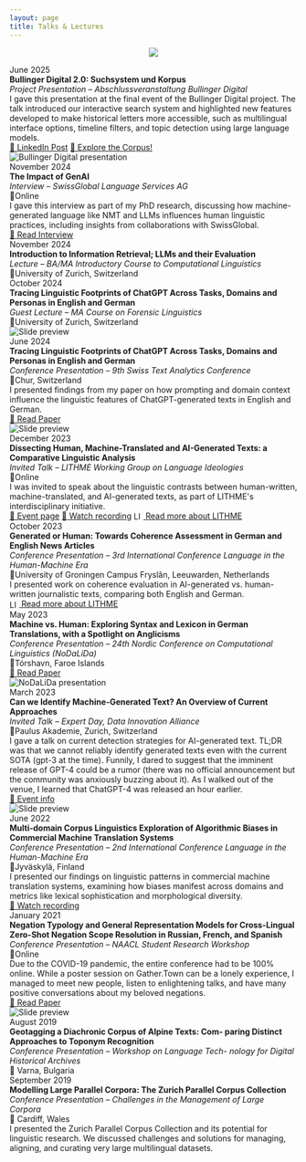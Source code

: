 ```yaml
---
layout: page
title: Talks & Lectures
---
```


<p align="center">
  <img src="/images/swisstext_poster.jpeg" class="circular bw" />
</p>

<div class="timeline">

<div class="timeline-entry">
  <span class="timeline-date">June 2025</span>
  <div class="timeline-body">
    <div class="timeline-text">
      <strong>Bullinger Digital 2.0: Suchsystem und Korpus</strong><br>
      <em>Project Presentation – Abschlussveranstaltung Bullinger Digital</em><br>
      I gave this presentation at the final event of the Bullinger Digital project. The talk introduced our interactive search system and highlighted new features developed to make historical letters more accessible, such as multilingual interface options, timeline filters, and topic detection using large language models.
      <br>
      <a href="https://www.linkedin.com/posts/cl-uzh_hbbwedition-bullingerbriefwechsel-digitalhumanities-ugcPost-7328762123239485440-8L5o">🔗 LinkedIn Post</a>
      <a href="https://www.bullinger-digital.ch/index.html">🔗 Explore the Corpus!</a>
    </div>
    <div class="timeline-image">
      <img src="/images/bullinger.jpeg" alt="Bullinger Digital presentation" />
    </div>
  </div>
</div>

  <div class="timeline-entry">
    <span class="timeline-date"> November 2024</span>
    <div class="timeline-body">
      <div class="timeline-text">
        <strong>The Impact of GenAI</strong><br>
        <em>Interview – SwissGlobal Language Services AG</em><br>📍Online <br>
        I gave this interview as part of my PhD research, discussing how machine-generated language like NMT and LLMs influences human linguistic practices, including insights from collaborations with SwissGlobal.
        <br>
        <a href="https://swissglobal.ch/en/blog/the-impact-of-genai-an-interview-with-anastassia-shaitarova/">📰 Read Interview</a>
      </div>
    </div>
  </div>

<div class="timeline-entry">
    <span class="timeline-date"> November 2024</span>
    <div class="timeline-body">
      <div class="timeline-text">
        <strong>Introduction to Information Retrieval; LLMs and their Evaluation</strong><br>
        <em>Lecture – BA/MA Introductory Course to Computational Linguistics</em><br>📍University of Zurich, Switzerland<br>
      </div>
    </div>
  </div>

<div class="timeline-entry">
    <span class="timeline-date"> October 2024</span>
    <div class="timeline-body">
      <div class="timeline-text">
        <strong>Tracing Linguistic Footprints of ChatGPT Across Tasks, Domains and Personas in English and German</strong><br>
        <em>Guest Lecture – MA Course on Forensic Linguistics</em><br>📍University of Zurich, Switzerland<br>
        <!-- <br> -->
        <!-- <a href="https://aclanthology.org/2024.swisstext-1.9/">📄 Read Paper</a> -->
      </div>
          <div class="timeline-image">
        <img src="/images/forensic_ling.jpg" alt="Slide preview" />
      </div>
    </div>
  </div>

  <div class="timeline-entry">
    <span class="timeline-date"> June 2024</span>
    <div class="timeline-body">
      <div class="timeline-text">
        <strong>Tracing Linguistic Footprints of ChatGPT Across Tasks, Domains and Personas in English and German</strong><br>
        <em>Conference Presentation – 9th Swiss Text Analytics Conference</em><br>📍Chur, Switzerland<br>
        I presented findings from my paper on how prompting and domain context influence the linguistic features of ChatGPT-generated texts in English and German.
        <br>
        <a href="https://aclanthology.org/2024.swisstext-1.9/">📄 Read Paper</a>
      </div>
          <div class="timeline-image">
        <img src="/images/swisstext.png" alt="Slide preview" />
      </div>
    </div>
  </div>

  <div class="timeline-entry">
    <span class="timeline-date">December 2023</span>
    <div class="timeline-body">
      <div class="timeline-text">
        <strong>Dissecting Human, Machine-Translated and AI-Generated Texts: a Comparative Linguistic Analysis</strong><br>
        <em>Invited Talk – LITHME Working Group on Language Ideologies</em><br>📍Online<br>
        I was invited to speak about the linguistic contrasts between human-written, machine-translated, and AI-generated texts, as part of LITHME's interdisciplinary initiative. 
        <br>
        <a href="https://moniviestin.jyu.fi/ohjelmat/hum/kivi/lithme/working-groups">  🔗 Event page</a>
        <a href="https://youtu.be/61lmsMZnlYg?si=_5xbeobDx6hrYcBQ">  🎥 Watch recording</a> 
        <a href="https://lithme.eu/">
            <img src="/images/lithme.png" alt="LITHME logo" style="height: 1.2em; vertical-align: middle; margin-right: 0em;"> Read more about LITHME</a>
      </div>
    </div>
  </div>

  <div class="timeline-entry">
  <span class="timeline-date"> October 2023</span>
  <div class="timeline-body">
    <div class="timeline-text">
      <strong>Generated or Human: Towards Coherence Assessment in German and English News Articles</strong><br>
      <em>Conference Presentation – 3rd International Conference Language in the Human-Machine Era</em> <br>
      📍University of Groningen Campus Fryslân, Leeuwarden, Netherlands<br>
      I presented work on coherence evaluation in AI-generated vs. human-written journalistic texts, comparing both English and German.
      <br>
        <a href="https://lithme.eu/">
        <img src="/images/lithme.png" alt="LITHME logo" style="height: 1.2em; vertical-align: middle; margin-right: 0em;"> Read more about LITHME</a> 
    </div>
  </div>
</div>

<div class="timeline-entry">
  <span class="timeline-date"> May 2023</span>
  <div class="timeline-body">
    <div class="timeline-text">
      <strong>Machine vs. Human: Exploring Syntax and Lexicon in German Translations, with a Spotlight on Anglicisms</strong><br>
      <em>Conference Presentation – 24th Nordic Conference on Computational Linguistics (NoDaLiDa)</em> <br>
      📍Tórshavn, Faroe Islands<br>
      <a href="https://aclanthology.org/2023.nodalida-1.20/">📄 Read Paper</a>
    </div>
    <div class="timeline-image">
      <img src="/images/nodalida.jpeg" alt="NoDaLiDa presentation" />
    </div>
  </div>
</div>

  <div class="timeline-entry">
    <span class="timeline-date"> March 2023</span>
    <div class="timeline-body">
      <div class="timeline-text">
        <strong>Can we Identify Machine-Generated Text? An Overview of Current Approaches</strong><br>
        <em>Invited Talk – Expert Day, Data Innovation Alliance</em> <br>📍Paulus Akademie, Zurich, Switzerland<br>
        I gave a talk on current detection strategies for AI-generated text. TL;DR was that we cannot reliably identify generated texts even with the current SOTA (gpt-3 at the time). Funnily, I dared to suggest  that the imminent release of GPT-4 could be a rumor (there was no official announcement but the community was anxiously buzzing about it). As I walked out of the venue, I learned that ChatGPT-4 was released an hour earlier. 
        <br>
        <a href="https://ai-booster.ch/events/expert-day/?lang=de">🎤 Event info</a>
      </div>
    <div class="timeline-image">
        <img src="/images/expert_day_cropped.jpeg" alt="Slide preview" />
      </div>
    </div>
  </div>

  <div class="timeline-entry">
  <span class="timeline-date"> June 2022</span>
  <div class="timeline-body">
    <div class="timeline-text">
      <strong>Multi-domain Corpus Linguistics Exploration of Algorithmic Biases in Commercial Machine Translation Systems</strong><br>
      <em>Conference Presentation – 2nd International Conference Language in the Human-Machine Era</em> <br>📍Jyväskylä, Finland<br>
      I presented our findings on linguistic patterns in commercial machine translation systems, examining how biases manifest across domains and metrics like lexical sophistication and morphological diversity.
      <br>
      <a href="https://youtu.be/EYf-TDrpg_s?si=tJMHdoOclhbs-3XT">🎥 Watch recording</a>
    </div>
  </div>
</div>

  <div class="timeline-entry">
    <span class="timeline-date"> January 2021</span>
    <div class="timeline-body">
      <div class="timeline-text">
        <strong>Negation Typology and General Representation Models for Cross-Lingual Zero-Shot Negation Scope Resolution in Russian, French, and Spanish</strong><br>
        <em>Conference Presentation – NAACL Student Research Workshop</em><br>📍Online<br>
        Due to the COVID-19 pandemic, the entire conference had to be 100% online. While a poster session on Gather.Town can be a lonely experience, I managed to meet new people, listen to enlightening talks, and have many positive conversations about my beloved negations. 
        <br>
        <a href="https://aclanthology.org/2021.naacl-srw.3/">📄 Read Paper</a>
      </div>
      <div class="timeline-image">
        <img src="/images/naacl_lonely.jpeg" alt="Slide preview" />
      </div>
    </div>
  </div>

<div class="timeline-entry">
    <span class="timeline-date"> August 2019</span>
    <div class="timeline-body">
    <div class="timeline-text">
    <strong>Geotagging a Diachronic Corpus of Alpine Texts: Com- paring Distinct Approaches to Toponym Recognition</strong><br>
    <em>Conference Presentation – Workshop on Language Tech- nology for Digital Historical Archives</em> <br>📍
    Varna, Bulgaria<br>
    </div>
</div>
</div>

<div class="timeline-entry">
    <span class="timeline-date"> September 2019</span>
    <div class="timeline-body">
    <div class="timeline-text">
    <strong>Modelling Large Parallel Corpora: The Zurich Parallel Corpus Collection</strong><br>
    <em>Conference Presentation – Challenges in the Management of Large Corpora</em> <br>📍
    Cardiff, Wales<br>
    I presented the Zurich Parallel Corpus Collection and its potential for linguistic research. We discussed challenges and solutions for managing, aligning, and curating very large multilingual datasets.
    </div>
</div>
</div>
</div>



<!-- <div class="timeline">
  <div class="timeline-entry">
    <span class="timeline-date">June 2024</span>
    <div class="timeline-body">
      <div class="timeline-text">
        <strong>Expert Day, FHNW</strong><br>
        <em>Can We Identify Machine-Generated Text?</em><br>
        A talk on detection strategies for AI-generated text, covering both feature-based and deep learning methods.<br>
        <a href="https://youtu.be/EYf-TDrpg_s?si=tJMHdoOclhbs-3XT">🎥 Watch recording</a> | 
        <a href="/slides/expert-day-2024.pdf">📄 Slides</a>
      </div>
      <div class="timeline-image">
        <img src="/images/expert-day.jpeg" alt="Slide preview" />
      </div>
    </div>
  </div>
</div> -->


